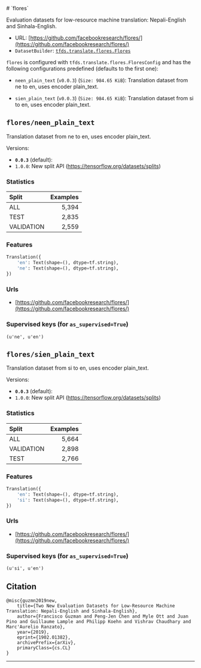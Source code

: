 <div itemscope itemtype="http://schema.org/Dataset">
  <div itemscope itemprop="includedInDataCatalog" itemtype="http://schema.org/DataCatalog">
    <meta itemprop="name" content="TensorFlow Datasets" />
  </div>
  <meta itemprop="name" content="flores" />
  <meta itemprop="description" content="Evaluation datasets for low-resource machine translation: Nepali-English and Sinhala-English.&#10;&#10;&#10;To use this dataset:&#10;&#10;```&#10;import tensorflow_datasets as tfds&#10;&#10;ds = tfds.load('flores')&#10;```&#10;" />
  <meta itemprop="url" content="https://www.tensorflow.org/datasets/catalog/flores" />
  <meta itemprop="sameAs" content="https://github.com/facebookresearch/flores/" />
  <meta itemprop="citation" content="@misc{guzmn2019new,&#10;    title={Two New Evaluation Datasets for Low-Resource Machine Translation: Nepali-English and Sinhala-English},&#10;    author={Francisco Guzman and Peng-Jen Chen and Myle Ott and Juan Pino and Guillaume Lample and Philipp Koehn and Vishrav Chaudhary and Marc'Aurelio Ranzato},&#10;    year={2019},&#10;    eprint={1902.01382},&#10;    archivePrefix={arXiv},&#10;    primaryClass={cs.CL}&#10;}&#10;" />
</div>
# `flores`

Evaluation datasets for low-resource machine translation: Nepali-English and
Sinhala-English.

*   URL:
    [https://github.com/facebookresearch/flores/](https://github.com/facebookresearch/flores/)
*   `DatasetBuilder`:
    [`tfds.translate.flores.Flores`](https://github.com/tensorflow/datasets/tree/master/tensorflow_datasets/translate/flores.py)

`flores` is configured with `tfds.translate.flores.FloresConfig` and has the
following configurations predefined (defaults to the first one):

*   `neen_plain_text` (`v0.0.3`) (`Size: 984.65 KiB`): Translation dataset from
    ne to en, uses encoder plain_text.

*   `sien_plain_text` (`v0.0.3`) (`Size: 984.65 KiB`): Translation dataset from
    si to en, uses encoder plain_text.

## `flores/neen_plain_text`
Translation dataset from ne to en, uses encoder plain_text.

Versions:

*   **`0.0.3`** (default):
*   `1.0.0`: New split API (https://tensorflow.org/datasets/splits)

### Statistics

Split      | Examples
:--------- | -------:
ALL        | 5,394
TEST       | 2,835
VALIDATION | 2,559

### Features
```python
Translation({
    'en': Text(shape=(), dtype=tf.string),
    'ne': Text(shape=(), dtype=tf.string),
})
```

### Urls

*   [https://github.com/facebookresearch/flores/](https://github.com/facebookresearch/flores/)

### Supervised keys (for `as_supervised=True`)
`(u'ne', u'en')`

## `flores/sien_plain_text`
Translation dataset from si to en, uses encoder plain_text.

Versions:

*   **`0.0.3`** (default):
*   `1.0.0`: New split API (https://tensorflow.org/datasets/splits)

### Statistics

Split      | Examples
:--------- | -------:
ALL        | 5,664
VALIDATION | 2,898
TEST       | 2,766

### Features
```python
Translation({
    'en': Text(shape=(), dtype=tf.string),
    'si': Text(shape=(), dtype=tf.string),
})
```

### Urls

*   [https://github.com/facebookresearch/flores/](https://github.com/facebookresearch/flores/)

### Supervised keys (for `as_supervised=True`)
`(u'si', u'en')`

## Citation
```
@misc{guzmn2019new,
    title={Two New Evaluation Datasets for Low-Resource Machine Translation: Nepali-English and Sinhala-English},
    author={Francisco Guzman and Peng-Jen Chen and Myle Ott and Juan Pino and Guillaume Lample and Philipp Koehn and Vishrav Chaudhary and Marc'Aurelio Ranzato},
    year={2019},
    eprint={1902.01382},
    archivePrefix={arXiv},
    primaryClass={cs.CL}
}
```

--------------------------------------------------------------------------------

